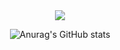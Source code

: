 <div align=center>
<img src="https://capsule-render.vercel.app/api?type=slice&color=auto&height=300&section=header&text=capsule%20render&fontSize=90" />

![Anurag's GitHub stats](https://github-readme-stats.vercel.app/api?username=hosung98&show_icons=true&theme=radical)
</div>
